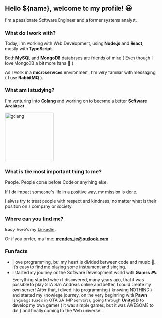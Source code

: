 ## Hello ${name}, welcome to my profile! 😃

I'm a passionate Software Engineer and a former systems analyst.

### What do I work with?

Today, i'm working with Web Development, using **Node.js** and **React**, mostly with **TypeScript**.

Both **MySQL** and **MongoDB** databases are friends of mine ( Even though I love MongoDB a bit more haha 💚 ).

As I work in a **microservices** environment, I'm very familiar with messaging ( I use **RabbitMQ** ).

### What am I studying?

I'm venturing into **Golang** and working on to become a better **Software Architect**

<img src="https://external-content.duckduckgo.com/iu/?u=https%3A%2F%2Fcdn-images-1.medium.com%2Fmax%2F1600%2F1*_wxwNuxszA6vwQIUMbF-fw.gif&f=1&nofb=1" alt="golang" width="160px"/>

### What is the most important thing to me?

People. People come before Code or anything else.

If I do impact someone's life in a positive way, my mission is done.

I alwas try to treat people with respect and kindness, no matter what is their position on a company or society.

### Where can you find me?

Easy, here's my [Linkedin](https://www.linkedin.com/in/julio-mendes/).

Or if you prefer, mail me: **mendes_jc@outlook.com**.

### Fun facts

- I love programming, but my heart is divided between code and music 🎵. It's easy to find me playing some instrument and singing.
- I started my journey on the Software Development world with **Games** 🎮. Everything started when I discovered, many years ago, that it was possible to play GTA San Andreas online and better, I could create my own server!
  After that, i dived into programming ( knowing NOTHING ) and started my knowlege journey, on the very beginning with **Pawn** language (used in GTA SA-MP servers), going through **Unity3D** to develop my own games ( it was simple games, but it was AWESOME to do! ) and finally coming to the Web universe.

<!--
**mendes-jc/mendes-jc** is a ✨ _special_ ✨ repository because its `README.md` (this file) appears on your GitHub profile.

Here are some ideas to get you started:

- 🔭 I’m currently working on ...
- 🌱 I’m currently learning ...
- 👯 I’m looking to collaborate on ...
- 🤔 I’m looking for help with ...
- 💬 Ask me about ...
- 📫 How to reach me: ...
- 😄 Pronouns: ...
- ⚡ Fun fact: ...
-->
